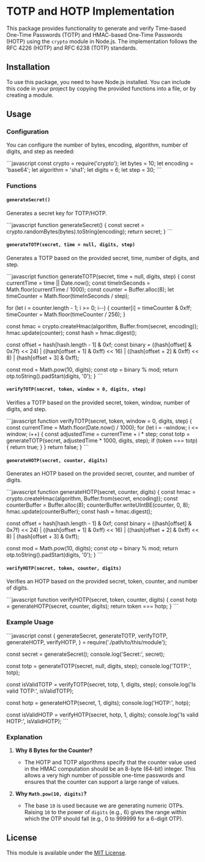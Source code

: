 
# TOTP and HOTP Implementation

This package provides functionality to generate and verify Time-based One-Time Passwords (TOTP) and HMAC-based One-Time Passwords (HOTP) using the `crypto` module in Node.js. The implementation follows the RFC 4226 (HOTP) and RFC 6238 (TOTP) standards.

## Installation

To use this package, you need to have Node.js installed. You can include this code in your project by copying the provided functions into a file, or by creating a module.

## Usage

### Configuration

You can configure the number of bytes, encoding, algorithm, number of digits, and step as needed:

\`\`\`javascript
const crypto = require('crypto');
let bytes = 10;
let encoding = 'base64';
let algorithm = 'sha1';
let digits = 6;
let step = 30;
\`\`\`

### Functions

#### `generateSecret()`

Generates a secret key for TOTP/HOTP.

\`\`\`javascript
function generateSecret() {
  const secret = crypto.randomBytes(bytes).toString(encoding);
  return secret;
}
\`\`\`

#### `generateTOTP(secret, time = null, digits, step)`

Generates a TOTP based on the provided secret, time, number of digits, and step.

\`\`\`javascript
function generateTOTP(secret, time = null, digits, step) {
  const currentTime = time || Date.now();
  const timeInSeconds = Math.floor(currentTime / 1000);
  const counter = Buffer.alloc(8);
  let timeCounter = Math.floor(timeInSeconds / step);

  for (let i = counter.length - 1; i >= 0; i--) {
    counter[i] = timeCounter & 0xff;
    timeCounter = Math.floor(timeCounter / 256);
  }

  const hmac = crypto.createHmac(algorithm, Buffer.from(secret, encoding));
  hmac.update(counter);
  const hash = hmac.digest();

  const offset = hash[hash.length - 1] & 0xf;
  const binary =
    ((hash[offset] & 0x7f) << 24) |
    ((hash[offset + 1] & 0xff) << 16) |
    ((hash[offset + 2] & 0xff) << 8) |
    (hash[offset + 3] & 0xff);

  const mod = Math.pow(10, digits);
  const otp = binary % mod;
  return otp.toString().padStart(digits, '0');
}
\`\`\`

#### `verifyTOTP(secret, token, window = 0, digits, step)`

Verifies a TOTP based on the provided secret, token, window, number of digits, and step.

\`\`\`javascript
function verifyTOTP(secret, token, window = 0, digits, step) {
  const currentTime = Math.floor(Date.now() / 1000);
  for (let i = -window; i <= window; i++) {
    const adjustedTime = currentTime + i * step;
    const totp = generateTOTP(secret, adjustedTime * 1000, digits, step);
    if (token === totp) {
      return true;
    }
  }
  return false;
}
\`\`\`

#### `generateHOTP(secret, counter, digits)`

Generates an HOTP based on the provided secret, counter, and number of digits.

\`\`\`javascript
function generateHOTP(secret, counter, digits) {
  const hmac = crypto.createHmac(algorithm, Buffer.from(secret, encoding));
  const counterBuffer = Buffer.alloc(8);
  counterBuffer.writeUIntBE(counter, 0, 8);
  hmac.update(counterBuffer);
  const hash = hmac.digest();

  const offset = hash[hash.length - 1] & 0xf;
  const binary =
    ((hash[offset] & 0x7f) << 24) |
    ((hash[offset + 1] & 0xff) << 16) |
    ((hash[offset + 2] & 0xff) << 8) |
    (hash[offset + 3] & 0xff);

  const mod = Math.pow(10, digits);
  const otp = binary % mod;
  return otp.toString().padStart(digits, '0');
}
\`\`\`

#### `verifyHOTP(secret, token, counter, digits)`

Verifies an HOTP based on the provided secret, token, counter, and number of digits.

\`\`\`javascript
function verifyHOTP(secret, token, counter, digits) {
  const hotp = generateHOTP(secret, counter, digits);
  return token === hotp;
}
\`\`\`

### Example Usage

\`\`\`javascript
const {
  generateSecret,
  generateTOTP,
  verifyTOTP,
  generateHOTP,
  verifyHOTP,
} = require('./path/to/this/module');

const secret = generateSecret();
console.log('Secret:', secret);

const totp = generateTOTP(secret, null, digits, step);
console.log('TOTP:', totp);

const isValidTOTP = verifyTOTP(secret, totp, 1, digits, step);
console.log('Is valid TOTP:', isValidTOTP);

const hotp = generateHOTP(secret, 1, digits);
console.log('HOTP:', hotp);

const isValidHOTP = verifyHOTP(secret, hotp, 1, digits);
console.log('Is valid HOTP:', isValidHOTP);
\`\`\`

### Explanation

1. **Why 8 Bytes for the Counter?**
   - The HOTP and TOTP algorithms specify that the counter value used in the HMAC computation should be an 8-byte (64-bit) integer. This allows a very high number of possible one-time passwords and ensures that the counter can support a large range of values.

2. **Why `Math.pow(10, digits)`?**
   - The base `10` is used because we are generating numeric OTPs. Raising `10` to the power of `digits` (e.g., 6) gives the range within which the OTP should fall (e.g., 0 to 999999 for a 6-digit OTP).

## License

This module is available under the [MIT License](LICENSE).
